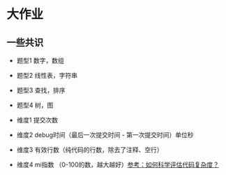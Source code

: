 # 大作业

## 一些共识



* 题型1 数字，数组

* 题型2 线性表，字符串

* 题型3 查找，排序

* 题型4 树，图



* 维度1 提交次数
* 维度2 debug时间（最后一次提交时间 - 第一次提交时间）单位秒
* 维度3 有效行数（纯代码的行数，除去了注释、空行）
* 维度4 mi指数 （0-100的数，越大越好）[参考：如何科学评估代码复杂度？](https://juejin.im/post/5cdd7bdb5188256903366410)












